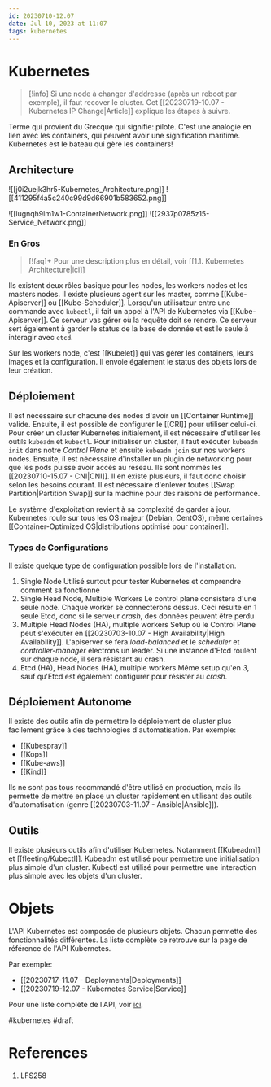 ```yaml
---
id: 20230710-12.07
date: Jul 10, 2023 at 11:07
tags: kubernetes
---
```

# Kubernetes

> [!info]
> Si une node à changer d'addresse (après un  reboot par exemple), il faut recover le cluster. Cet [[20230719-10.07 - Kubernetes IP Change|Article]] explique les étapes à suivre.

Terme qui provient du Grecque qui signifie: pilote. C'est une analogie en lien avec les containers, qui peuvent avoir une signification maritime. Kubernetes est le bateau qui gère les containers!

## Architecture

![[j0i2uejk3hr5-Kubernetes_Architecture.png]]
![[411295f4a5c240c99d9d66901b583652.png]]

![[lugnqh9lm1w1-ContainerNetwork.png]]
![[2937p0785z15-Service_Network.png]]





### En Gros

> [!faq]+
> Pour une description plus en détail, voir [[1.1. Kubernetes Architecture|ici]]

Ils existent deux rôles basique pour les nodes, les workers nodes et les masters nodes. Il existe plusieurs agent sur les master, comme [[Kube-Apiserver]] ou [[Kube-Scheduler]]. Lorsqu'un utilisateur entre une commande avec `kubectl`, il fait un appel à l'API de Kubernetes via [[Kube-Apiserver]]. Ce serveur vas gérer où la requête doit se rendre. Ce serveur sert également à garder le status de la base de donnée et est le seule à interagir avec `etcd`. 

Sur les workers node, c'est [[Kubelet]] qui vas gérer les containers, leurs images et la configuration. Il envoie également le status des objets lors de leur création.

## Déploiement

Il est nécessaire sur chacune des nodes d'avoir un [[Container Runtime]] valide. Ensuite, il est possible de configurer le [[CRI]] pour utiliser celui-ci. Pour créer un cluster Kubernetes initialement, il est nécessaire d'utiliser les outils `kubeadm` et `kubectl`. Pour initialiser un cluster, il faut exécuter `kubeadm init` dans notre *Control Plane* et ensuite `kubeadm join` sur nos workers nodes. Ensuite, il est nécessaire d'installer un plugin de networking pour que les pods puisse avoir accès au réseau. Ils sont nommés les [[20230710-15.07 - CNI|CNI]]. Il en existe plusieurs, il faut donc choisir selon les besoins courant. Il est nécessaire d'enlever toutes [[Swap Partition|Partition Swap]] sur la machine pour des raisons de performance. 

Le système d'exploitation revient à sa complexité de garder à jour. Kubernetes roule sur tous les OS majeur (Debian, CentOS), même certaines [[Container-Optimized OS|distributions optimisé pour container]].

### Types de Configurations

Il existe quelque type de configuration possible lors de l'installation.

1. Single Node
	Utilisé surtout pour tester Kubernetes et comprendre comment sa fonctionne
1. Single Head Node, Multiple Workers
	Le control plane consistera d'une seule node. Chaque worker se connecterons dessus. Ceci résulte en 1 seule Etcd, donc si le serveur *crash*, des données peuvent être perdu
3. Multiple Head Nodes (HA), multiple workers
	Setup où le Control Plane peut s'exécuter en [[20230703-10.07 - High Availability|High Availability]]. L'apiserver se fera *load-balanced* et le *scheduler* et *controller-manager* électrons un leader. Si une instance d'Etcd roulent sur chaque node, il sera résistant au crash.
4. Etcd (HA), Head Nodes (HA), multiple workers
	Même setup qu'en *3*, sauf qu'Etcd est également configurer pour résister au *crash*.

## Déploiement Autonome

Il existe des outils afin de permettre le déploiement de cluster plus facilement grâce à des technologies d'automatisation. Par exemple:
- [[Kubespray]]
- [[Kops]]
- [[Kube-aws]]
- [[Kind]]

Ils ne sont pas tous recommandé d'être utilisé en production, mais ils permette de mettre en place un cluster rapidement en utilisant des outils d'automatisation (genre [[20230703-11.07 - Ansible|Ansible]]). 

## Outils

Il existe plusieurs outils afin d'utiliser Kubernetes. Notamment [[Kubeadm]] et [[fleeting/Kubectl]]. Kubeadm est utilisé pour permettre une initialisation plus simple d'un cluster. Kubectl est utilisé pour permettre une interaction plus simple avec les objets d'un cluster.

# Objets

L'API Kubernetes est composée de plusieurs objets. Chacun permette des fonctionnalités différentes. La liste complète ce retrouve sur la page de référence de l'API Kubernetes.

Par exemple:
- [[20230717-11.07 - Deployments|Deployments]]
- [[20230719-12.07 - Kubernetes Service|Service]]

Pour une liste complète de l'API, voir [ici](https://v1-27.docs.kubernetes.io/docs/reference/generated/kubernetes-api/v1.27/).

#kubernetes #draft
# References
1. LFS258